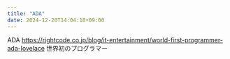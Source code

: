 ```yaml
---
title: "ADA"
date: 2024-12-20T14:04:18+09:00
---
```

ADA
https://rightcode.co.jp/blog/it-entertainment/world-first-programmer-ada-lovelace
世界初のプログラマー
